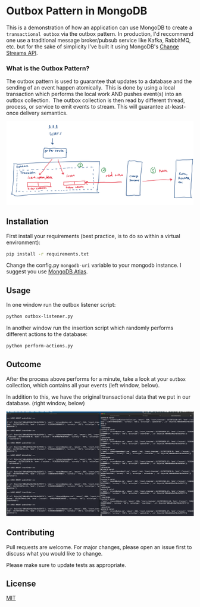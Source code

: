 # Outbox Pattern in MongoDB

This is a demonstration of how an application can use MongoDB to create a `transactional outbox` via the outbox pattern. In production, I'd reccommend one use a traditional message broker/pubsub service like Kafka, RabbitMQ, etc. but for the sake of simplicity I've built it using MongoDB's [Change Streams API](https://docs.mongodb.com/manual/changeStreams/).

### What is the Outbox Pattern?

The outbox pattern is used to guarantee that updates to a database and the sending of an event happen atomically.  This is done by using a local transaction which performs the local work AND pushes event(s) into an outbox collection.  The outbox collection is then read by different thread, process, or service to emit events to stream. This will guarantee at-least-once delivery semantics.

![diagram](assets/outbox-diagram.png)

## Installation

First install your requirements (best practice, is to do so within a virtual environment):

```bash
pip install -r requirements.txt
```

Change the config.py `mongodb-uri` variable to your mongodb instance. I suggest you use [MongoDB Atlas](https://www.mongodb.com/cloud/atlas).

## Usage


In one window run the outbox listener script:

```bash
python outbox-listener.py
```

In another window run the insertion script which randomly performs different actions to the database:

```bash
python perform-actions.py
```

## Outcome

After the process above performs for a minute, take a look at your `outbox` collection, which contains all your events (left window, below).

In addition to this, we have the original transactional data that we put in our database. (right window, below)

![diagram](assets/output.png)


## Contributing
Pull requests are welcome. For major changes, please open an issue first to discuss what you would like to change.

Please make sure to update tests as appropriate.

## License
[MIT](https://choosealicense.com/licenses/mit/)
